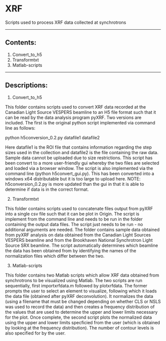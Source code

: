 # XRF
Scripts used to process XRF data collected at synchrotrons

--------------------------------------------------------------------------------------------------------------------------------------------
Contents:
--------------------------------------------------------------------------------------------------------------------------------------------

1. Convert_to_h5
2. Transformtxt
3. Matlab-scripts

--------------------------------------------------------------------------------------------------------------------------------------------
Descriptions:
--------------------------------------------------------------------------------------------------------------------------------------------
1. Convert_to_h5

This folder contains scripts used to convert XRF data recorded at the Canadian Light Source VESPERS beamline to an H5 file format such that it can be read by the data analysis program pyXRF. Two versions are included. The first is the original python script implemented via command line as follows: 

python h5conversion_0.2.py datafile1 datafile2

Here datafile1 is the ROI file that contains information regarding the step sizes used in the collection and datafile2 is the file containing the raw data. Sample data cannot be uploaded due to size restrictions. This script has been convert to a more user-friendly gui whereby the two files are selected and loaded via a browser window. The script is also implemented via the command line (python h5convert_gui.py). This has been converted into a windows x64 distributable but it is too large to upload here. NOTE: h5conversion_0.2.py is more updated than the gui in that it is able to determine if data is in the correct format.

2. Transformtxt

This folder contains scripts used to concatenate files output from pyXRF into a single csv file such that it can be plot in Origin. The script is implement from the command line and needs to be run in the folder containing the output data files. The script just needs to be run - no additional arguments are needed. The folder contains sample data obtained from pyXRF analysis on data obtained from the Canadian Light Sources VESPERS beamline and from the Brookhaven National Synchrotron Light Source SRX beamline. The script automatically determines which beamline the data has been obtained from by identifying the names of the normalization files which differ between the two.

3. Matlab-scripts

This folder contains two Matlab scripts which allow XRF data obtained from synchrotrons to be visualized using Matlab. The two scripts are run sequentially, first importxrfdata.m followed by plotxrfdata. The former prompts the user to select an element to visualize, following which it loads the data file (obtained after pyXRF deconvolution). It normalizes the data (using a filename that must be changed depending on whether CLS or NSLS was used to record the data) and then creates a frequency distribution of the values that are used to determine the upper and lower limits necessary for the plot. Once complete, the second script plots the normalized data using the upper and lower limits specficied from the user (which is obtained by looking at the frequency distribution). The number of contour levels is also specified for by the user.
